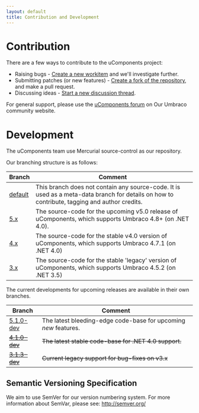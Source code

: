 ```yaml
---
layout: default
title: Contribution and Development
---
```


# Contribution
There are a few ways to contribute to the uComponents project:
* Raising bugs - [Create a new workitem](http://ucomponents.codeplex.com/WorkItem/Create) and we'll investigate further.
* Submitting patches (or new features) - [Create a fork of the repository](http://ucomponents.codeplex.com/SourceControl/network/create/fork), and make a pull request.
* Discussing ideas - [Start a new discussion thread](http://ucomponents.codeplex.com/discussions/create).

For general support, please use the [uComponents forum](http://our.umbraco.org/projects/backoffice-extensions/ucomponents/questionssuggestions) on Our Umbraco community website.

# Development
The uComponents team use Mercurial source-control as our repository.

Our branching structure is as follows:

| Branch | Comment |
|--------|---------|
| [default](http://ucomponents.codeplex.com/SourceControl/list/changesets?branch=default) | This branch does not contain any source-code. It is used as a meta-data branch for details on how to contribute, tagging and author credits. |
| [5.x](http://ucomponents.codeplex.com/SourceControl/list/changesets?branch=5.x) | The source-code for the upcoming v5.0 release of uComponents, which supports Umbraco 4.8+ (on .NET 4.0). |
| [4.x](http://ucomponents.codeplex.com/SourceControl/list/changesets?branch=4.x) | The source-code for the stable v4.0 version of uComponents, which supports Umbraco 4.7.1 (on .NET 4.0) |
| [3.x](http://ucomponents.codeplex.com/SourceControl/list/changesets?branch=3.x) | The source-code for the stable 'legacy' version of uComponents, which supports Umbraco 4.5.2 (on .NET 3.5) |


The current developments for upcoming releases are available in their own branches.

| Branch | Comment |
|--------|---------|
| [5.1.0-dev](http://ucomponents.codeplex.com/SourceControl/list/changesets?branch=5.1.0-dev) | The latest bleeding-edge code-base for upcoming _new_ features. |
| [<s>4.1.0-dev</s>](http://ucomponents.codeplex.com/SourceControl/list/changesets?branch=4.1.0-dev) | <s>The latest stable code-base for .NET 4.0 support.</s> |
| [<s>3.1.3-dev</s>](http://ucomponents.codeplex.com/SourceControl/list/changesets?branch=3.1.3-dev) | <s>Current legacy support for bug-fixes on v3.x</s> |


## Semantic Versioning Specification
We aim to use SemVer for our version numbering system. For more information about SemVar, please see: <http://semver.org/>